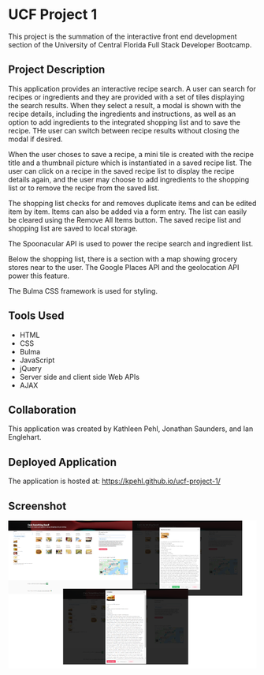 # UCF Project 1
This project is the summation of the interactive front end development section of the University of Central Florida Full Stack Developer Bootcamp.

## Project Description
This application provides an interactive recipe search.  A user can search for recipes or ingredients and they are provided with a set of tiles displaying the search results. When they select a result, a modal is shown with the recipe details, including the ingredients and instructions, as well as an option to add ingredients to the integrated shopping list and to save the recipe. THe user can switch between recipe results without closing the modal if desired. 

When the user choses to save a recipe, a mini tile is created with the recipe title and a thumbnail picture which is instantiated in a saved recipe list. The user can click on a recipe in the saved recipe list to display the recipe details again, and the user may choose to add ingredients to the shopping list or to remove the recipe from the saved list. 

The shopping list checks for and removes duplicate items and can be edited item by item. Items can also be added via a form entry. The list can easily be cleared using the Remove All Items button.  The saved recipe list and shopping list are saved to local storage.  

The Spoonacular API is used to power the recipe search and ingredient list.

Below the shopping list, there is a section with a map showing grocery stores near to the user. The Google Places API and the geolocation API power this feature. 

The Bulma CSS framework is used for styling.

## Tools Used
* HTML
* CSS
* Bulma
* JavaScript
* jQuery
* Server side and client side Web APIs
* AJAX

## Collaboration
This application was created by Kathleen Pehl, Jonathan Saunders, and Ian Englehart.

## Deployed Application
The application is hosted at: https://kpehl.github.io/ucf-project-1/ 

## Screenshot
![screenshot](./assets/images/cook-something-good-screenshots.png)
